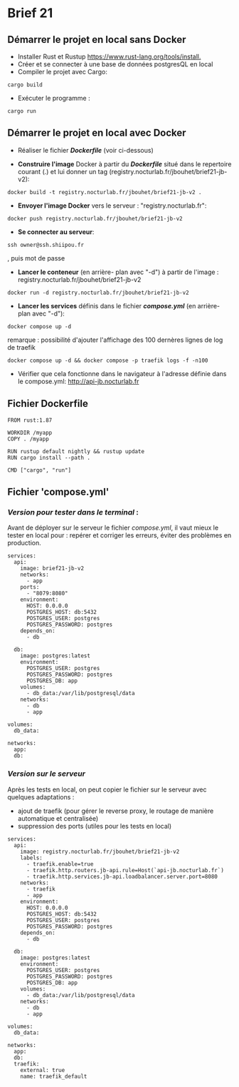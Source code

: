 # Brief 21

## Démarrer le projet en local sans Docker

- Installer Rust et Rustup <https://www.rust-lang.org/tools/install.>
- Créer et se connecter à une base de données postgresQL en local
- Compiler le projet avec Cargo: 
```
cargo build
```
- Exécuter le programme : 
```
cargo run
```


## Démarrer le projet en local avec Docker

- Réaliser le fichier ___Dockerfile___ (voir ci-dessous)

- __Construire l'image__ Docker à partir du ___Dockerfile___ situé dans le repertoire courant (.) et lui donner un tag (registry.nocturlab.fr/jbouhet/brief21-jb-v2):
```
docker build -t registry.nocturlab.fr/jbouhet/brief21-jb-v2 .
```

- __Envoyer l'image Docker__ vers le serveur : "registry.nocturlab.fr":
```
docker push registry.nocturlab.fr/jbouhet/brief21-jb-v2
```

- __Se connecter au serveur__: 
```
ssh owner@ssh.shiipou.fr
```
, puis mot de passe

- __Lancer le conteneur__ (en arrière- plan avec "-d") à partir de l'image : registry.nocturlab.fr/jbouhet/brief21-jb-v2
```
docker run -d registry.nocturlab.fr/jbouhet/brief21-jb-v2
```

- __Lancer les services__ définis dans le fichier ___compose.yml___ (en arrière- plan avec "-d"):
```
docker compose up -d
```

remarque : possibilité d'ajouter l'affichage des 100 dernères lignes de log de traefik
```
docker compose up -d && docker compose -p traefik logs -f -n100
```

- Vérifier que cela fonctionne dans le navigateur à l'adresse définie dans le compose.yml: <http://api-jb.nocturlab.fr>



## Fichier Dockerfile

````
FROM rust:1.87

WORKDIR /myapp
COPY . /myapp

RUN rustup default nightly && rustup update
RUN cargo install --path .

CMD ["cargo", "run"]
````

## Fichier 'compose.yml'
### _Version pour tester dans le terminal_ :
Avant de déployer sur le serveur le fichier _compose.yml_, il vaut mieux le tester en local pour : repérer et corriger les erreurs, éviter des problèmes en production.

````
services:
  api:
    image: brief21-jb-v2
    networks:
      - app
    ports:
      - "8079:8080"
    environment:
      HOST: 0.0.0.0
      POSTGRES_HOST: db:5432
      POSTGRES_USER: postgres
      POSTGRES_PASSWORD: postgres
    depends_on:
      - db

  db:
    image: postgres:latest
    environment:
      POSTGRES_USER: postgres
      POSTGRES_PASSWORD: postgres
      POSTGRES_DB: app
    volumes:
      - db_data:/var/lib/postgresql/data
    networks:
      - db
      - app

volumes:
  db_data:

networks:
  app:
  db:
````
### _Version sur le serveur_
Après les tests en local, on peut copier le fichier sur le serveur avec quelques adaptations :
- ajout de traefik (pour gérer le reverse proxy, le routage de manière automatique et centralisée)
- suppression des ports (utiles pour les tests en local)
````
services:
  api:
    image: registry.nocturlab.fr/jbouhet/brief21-jb-v2
    labels:
      - traefik.enable=true
      - traefik.http.routers.jb-api.rule=Host(`api-jb.nocturlab.fr`)
      - traefik.http.services.jb-api.loadbalancer.server.port=8080
    networks:
      - traefik
      - app
    environment:
      HOST: 0.0.0.0
      POSTGRES_HOST: db:5432
      POSTGRES_USER: postgres
      POSTGRES_PASSWORD: postgres
    depends_on:
      - db

  db:
    image: postgres:latest
    environment:
      POSTGRES_USER: postgres
      POSTGRES_PASSWORD: postgres
      POSTGRES_DB: app
    volumes:
      - db_data:/var/lib/postgresql/data
    networks:
      - db
      - app

volumes:
  db_data:

networks:
  app:
  db:
  traefik:
    external: true
    name: traefik_default
````

